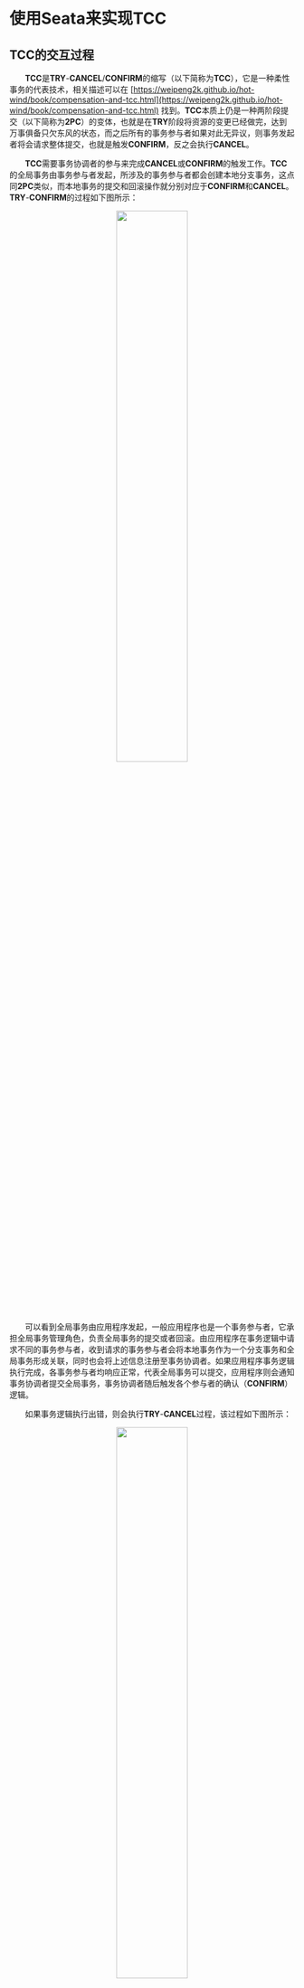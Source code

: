 # 使用**Seata**来实现**TCC**

## **TCC**的交互过程

&nbsp;&nbsp;&nbsp;&nbsp;&nbsp;&nbsp;&nbsp;**TCC**是**TRY**-**CANCEL**/**CONFIRM**的缩写（以下简称为**TCC**），它是一种柔性事务的代表技术，相关描述可以在 [https://weipeng2k.github.io/hot-wind/book/compensation-and-tcc.html](https://weipeng2k.github.io/hot-wind/book/compensation-and-tcc.html) 找到。**TCC**本质上仍是一种两阶段提交（以下简称为**2PC**）的变体，也就是在**TRY**阶段将资源的变更已经做完，达到万事俱备只欠东风的状态，而之后所有的事务参与者如果对此无异议，则事务发起者将会请求整体提交，也就是触发**CONFIRM**，反之会执行**CANCEL**。

&nbsp;&nbsp;&nbsp;&nbsp;&nbsp;&nbsp;&nbsp;**TCC**需要事务协调者的参与来完成**CANCEL**或**CONFIRM**的触发工作。**TCC**的全局事务由事务参与者发起，所涉及的事务参与者都会创建本地分支事务，这点同**2PC**类似，而本地事务的提交和回滚操作就分别对应于**CONFIRM**和**CANCEL**。**TRY**-**CONFIRM**的过程如下图所示：

<center>
<img src="https://weipeng2k.github.io/hot-wind/resources/tcc-using-seata/try-confirm.png" width="50%" />
</center>

&nbsp;&nbsp;&nbsp;&nbsp;&nbsp;&nbsp;&nbsp;可以看到全局事务由应用程序发起，一般应用程序也是一个事务参与者，它承担全局事务管理角色，负责全局事务的提交或者回滚。由应用程序在事务逻辑中请求不同的事务参与者，收到请求的事务参与者会将本地事务作为一个分支事务和全局事务形成关联，同时也会将上述信息注册至事务协调者。如果应用程序事务逻辑执行完成，各事务参与者均响应正常，代表全局事务可以提交，应用程序则会通知事务协调者提交全局事务，事务协调者随后触发各个参与者的确认（**CONFIRM**）逻辑。

&nbsp;&nbsp;&nbsp;&nbsp;&nbsp;&nbsp;&nbsp;如果事务逻辑执行出错，则会执行**TRY**-**CANCEL**过程，该过程如下图所示：

<center>
<img src="https://weipeng2k.github.io/hot-wind/resources/tcc-using-seata/try-cancel.png" width="50%" />
</center>

&nbsp;&nbsp;&nbsp;&nbsp;&nbsp;&nbsp;&nbsp;该过程和**TRY**-**CONFIRM**过程相似，在事务逻辑中调用事务参与者出现错误，则应用程序会通知事务协调者对当前全局事务进行回滚，事务协调者随后触发各个参与者的取消（**CANCEL**）逻辑。

## **TCC**的主要优势

&nbsp;&nbsp;&nbsp;&nbsp;&nbsp;&nbsp;&nbsp;**TCC**的主要优势在于有较高的吞吐量。以电商业务的商品订购场景为例，买家订购商品生成订单，同时会进行商品库存扣减，这个过程需要保证如果库存满足订购的数量，订单有效，反之则订单无效，也就是说订购过程是一个事务。简单起见，整个过程涉及三个事务参与者，分别是：交易前台、订单和商品库存三个微服务系统，交易前台会调用订单和商品库存两个微服务完成订购。

&nbsp;&nbsp;&nbsp;&nbsp;&nbsp;&nbsp;&nbsp;如果使用**2PC**来确保该分布式事务，假设：订购过程中，交易前台微服务调用订单微服务生成了订单，可随后调用商品库存微服务出现错误（库存不足或调用超时），该全局事务需要进行回滚。从资源占用的角度出发，上述过程如下图所示：

<center>
<img src="https://weipeng2k.github.io/hot-wind/resources/tcc-using-seata/2pc-abort-cost-time.png" width="60%" />
</center>

&nbsp;&nbsp;&nbsp;&nbsp;&nbsp;&nbsp;&nbsp;可以看到参与到该分布式事务的三个微服务，会将参与事务的资源（比如：订单数据和商品库存数据等）进行锁定，且锁定时间会横跨两个阶段。商品库存微服务反馈中止，全局事务需要中止，订单微服务依旧要等待协调者的通知才能继续，这使得订单资源被长时间锁定。在**2PC**模式下，整个系统的吞吐量存在短板，如果事务参与者（或某个参与者）存在比较耗时的操作，将会拖慢整个系统的响应时间。

&nbsp;&nbsp;&nbsp;&nbsp;&nbsp;&nbsp;&nbsp;如果换用**TCC**来处理这个场景，**TCC**事务参与者会在接受到请求后即刻提交本地事务，事务参与者之间不会由于对方处理耗时过长而相互影响，该过程对资源的占用如下图所示：

<center>
<img src="https://weipeng2k.github.io/hot-wind/resources/tcc-using-seata/tcc-cancel-cost-time.png" width="60%" />
</center>

&nbsp;&nbsp;&nbsp;&nbsp;&nbsp;&nbsp;&nbsp;从**TCC**的交互过程可以看到各个事务参与者所负责的本地事务在接收到调用请求后就会开始处理，一旦完成就会提交。订单微服务在接受到交易前台微服务的调用后就会进行订单创建，不会等待商品库存微服务的处理结果。当事务协调者发送取消事件给订单微服务时，订单微服务会根据通知中的事务上下文（比如：订单ID）来取消对应的订单，需要注意，取消订单的操作也是一个本地事务的提交。

&nbsp;&nbsp;&nbsp;&nbsp;&nbsp;&nbsp;&nbsp;**TCC**对资源的锁定占用时间会比**2PC**短很多，呈现出一种对资源离散且短时占据的形态，而非**2PC**在整个事务周期内都会整块长时间的锁定资源。由于资源锁定时间变短，单位时间处理本地事务数量自然增多，使得**TCC**模式下，整个系统的吞吐量会有显著的提升。

> 在微服务架构下，可以通过适当提升**TCC**链路上较为耗时的微服务实例数量，使的整个系统的吞吐量进一步提升。

## **TCC**的使用代价

&nbsp;&nbsp;&nbsp;&nbsp;&nbsp;&nbsp;&nbsp;**TCC**对资源锁定时间的减少无疑会提升系统的吞吐量，有更好的性能表现，但任何好处都会有交换的代价，而这些代价主要体现在以下两个方面。

### 产品交互方式的改变

&nbsp;&nbsp;&nbsp;&nbsp;&nbsp;&nbsp;&nbsp;在之前的商品订购场景中，**2PC**和**TCC**模式的不同之处除了在资源锁定上，在数据的可见性上也有非常大的不同。**2PC**在处理该场景时，当订单由于库存不足生成失败，用户（或买家）在后台是无法看到订购失败的订单，并且在数据库层面也不会出现失败订单的记录，因为**2PC**追求的是强一致性，数据被回滚了。用户的订购体感就是感觉订购失败，可能是网络或者系统不稳定，那接下来再试一下就好。

&nbsp;&nbsp;&nbsp;&nbsp;&nbsp;&nbsp;&nbsp;**TCC**在处理该场景时，订单和商品库存之间没有强依赖，虽然在一个全局事务中，但是订单数据会生成，虽然可以通过状态位等技术手段使用户无法查看到该失败订单，可是它确实在数据库中生成了，只是在之后对生成的数据做取消或确认操作，是一种最终一致性的体现。当然可以在随后的**CANCEL**事件处理中将该订单删除，但是这些特殊的处理逻辑已经侵入到了系统实现中，不是一个好的选择。

&nbsp;&nbsp;&nbsp;&nbsp;&nbsp;&nbsp;&nbsp;适当改变产品的交互方式以适应**TCC**模式会是一个更好的选项。由于**TCC**是两段异步的处理模式，产品需要一定程度上面向失败设计，将失败的订单认为是一种正常的情况，用户可以看到失败的订单并能看到失败的原因。这样在订单生成的初始阶段，可以展示给用户处理中的提示信息，而最终的**CONFIRM**或者**CANCEL**通知完成处理后，反馈给用户最终的处理结果。

&nbsp;&nbsp;&nbsp;&nbsp;&nbsp;&nbsp;&nbsp;产品交互方式的适当改变，增加面向失败和容错的些许设计，会使得**TCC**模式获得更好的用户体验，同时业务产品和技术实现能够做到对齐。

### 技术实现方式的改变

&nbsp;&nbsp;&nbsp;&nbsp;&nbsp;&nbsp;&nbsp;**2PC**本质是在数据层面做分布式事务，它不需要应用代码做改造，而**TCC**实质是应用层面的**2PC**，它需要应用代码做改造来满足**TCC**所需的语义。

&nbsp;&nbsp;&nbsp;&nbsp;&nbsp;&nbsp;&nbsp;微服务接口定义需要做出改变以适应**TCC**，以订单生成接口为例，在**2PC**和**TCC**模式下的不同如下图所示：

<center>
<img src="https://weipeng2k.github.io/hot-wind/resources/tcc-using-seata/tcc-interface.png" width="70%" />
</center>

&nbsp;&nbsp;&nbsp;&nbsp;&nbsp;&nbsp;&nbsp;可以看到在**2PC**（上图左半部分）模式下，应用对于接口的定义不会受到约束，这点是**2PC**的优势，事务协调者同数据源进行协作实现分布式事务，一定程度上对应用透明。而**TCC**（上图右半部分）模式下，应用成为分布式事务中的主角，它需要同事务协调者进行交互，所以在接口定义上需要定义出数据的创建、取消和确认三个不同的方法来分别应对**TCC**中的**TRY**、**CANCEL**和**CONFIRM**逻辑处理。

&nbsp;&nbsp;&nbsp;&nbsp;&nbsp;&nbsp;&nbsp;对于**2PC**而言，如果准备阶段投票出现了中止，则在后续的提交阶段数据源会将数据进行回滚。**TCC**实际是需要用户编写取消的逻辑来处理之前**TRY**阶段生成的数据，对于数据源而言，这又是另一次提交。

&nbsp;&nbsp;&nbsp;&nbsp;&nbsp;&nbsp;&nbsp;在上图中的**TCC**模式下，对于订单生成服务`OrderCreateService`定义了三个方法`createOrder`、`cancelOrder`和`confirmOrder`分别应对订单生成过程中的**TRY**、**CANCEL**和**CONFIRM**逻辑。**TCC**除了对应用接口定义产生了侵入，对于这些方法的实现也有隐性的要求，也就是方法实现需要做到幂等。以`cancelOrder`为例，在取消订单时需要先获取订单，且订单是新生成、没有被取消且没有被确认的情况下才能够进行取消处理，这么做的原因在于事务协调者对于应用的通知可能会由于网络（或其他）原因出现延迟或重复通知，所以需要由应用自身的代码逻辑保证逻辑的幂等。

## **Seata**支持**TCC**

&nbsp;&nbsp;&nbsp;&nbsp;&nbsp;&nbsp;&nbsp;使用**TCC**，需要一个事务协调者来完成对全局事务（和分支事务）的状态维护与驱动。事务协调者接受事务参与者（也就是微服务应用）本地分支事务的注册，并且在全局事务提交或回滚时调用各个事务参与者相应的确认或取消接口。

&nbsp;&nbsp;&nbsp;&nbsp;&nbsp;&nbsp;&nbsp;**TCC**事务协调者的开源实现目前在业界有多个，其中使用广泛、功能完备且稳定可靠的参考实现当属**Seata**。

> 本文使用的**Seata**版本是2021年4月发布的1.4.2版本，讲述内容主要涉及到**TCC**的使用，更详尽的内容可以访问*seata.io*，参考其官方文档。

### 什么是**Seata**

&nbsp;&nbsp;&nbsp;&nbsp;&nbsp;&nbsp;&nbsp;**Seata**是一款开源的分布式解决方案，支持诸如：**AT**（类似**2PC**）、**TCC**、**SAGA**和**XA**多种事务模式。**Seata**是基于**C/S**架构的中间件，微服务应用需要依赖**Seata**客户端来完成和**Seata**服务端的通信，通信协议基于**Seata**自有的RPC协议。微服务应用通过**Seata**远程调用完成分布式事务的开启、注册，同时该链路也接受来自**Seata**服务端（由于事务状态变更而带来）的回调通知，其架构如下图所示：

<center>
<img src="https://weipeng2k.github.io/hot-wind/resources/tcc-using-seata/seata-architecture.png" width="70%" />
</center>

&nbsp;&nbsp;&nbsp;&nbsp;&nbsp;&nbsp;&nbsp;使用**Seata**之前，需要先部署**Seata**服务端，服务端会将**Seata**服务注册到注册中心，目的是当依赖**Seata**客户端的微服务应用启动时，可以通过注册中心订阅到**Seata**服务，使**Seata**服务以集群高可用的方式暴露给开发者。**Seata**的客户端和服务端有许多参数可以配置，比如：提交的重试次数或间隔时间，这些配置可以配置在微服务应用或者**Seata**服务端上，但也可以通过将其配置在配置中心上统一的管理起来。**Seata**服务端可以通过依赖外部的数据存储将事务上下文等信息持久化存储起来，使得**Seata**服务端无状态化，进一步提升可用性。**Seata**可以选择多种开源的注册和配置中心以及数据存储，如下表所示：

|类型|可选产品|功能描述|
|---|---|---|
|注册中心|文件、ZooKeeper、Redis、Nacos和ETCD等|**Seata**服务端注册**Seata**服务，**Seata**客户端进行服务发现|
|配置中心|文件、ZooKeeper、Nacos、ETCD和SpringCloud Config等|统一管理和维护**Seata**的配置信息|
|数据存储|文件、关系数据库和Redis|持久化存储全局事务、分支事务以及事务上下文信息|

&nbsp;&nbsp;&nbsp;&nbsp;&nbsp;&nbsp;&nbsp;微服务应用通过依赖**Seata**客户端来获得同**Seata**服务端通信的能力，**Seata**客户端通过AOP以及对主流RPC框架的扩展来完成对微服务应用间远程调用的信息，在远程调用前开启（或注册）分布式事务，当**Seata**服务端发现事务状态变化时，再回调部署在微服务应用中的**Seata**客户端来执行相应的逻辑。

### **Seata**如何支持**TCC**

&nbsp;&nbsp;&nbsp;&nbsp;&nbsp;&nbsp;&nbsp;在**TCC**模式中，由事务管理器（一般也是事务参与者）开启全局事务，在事务逻辑执行过程中，该链路上所有节点（微服务应用）的分布式调用都会注册相应的分支事务，全局事务和分支事务会产生关联。当事务逻辑执行成功，代表全局事务可以提交，事务协调者会回调各个事务参与者的确认逻辑，反之，回调其取消逻辑。

&nbsp;&nbsp;&nbsp;&nbsp;&nbsp;&nbsp;&nbsp;可以看到事务的开启和（节点之间的）传播是实现**TCC**的关键，**Seata**利用了AOP以及对主流RPC框架进行扩展来提供支持，接下来会简单介绍一下**Seata**对全局事务开启以及传播的主要逻辑，涉及到**Seata**更细节的知识需要读者自行了解。

&nbsp;&nbsp;&nbsp;&nbsp;&nbsp;&nbsp;&nbsp;在需要全局事务控制的方法上，通过添加注解@GlobalTransactional将其标识为全局事务方法，该方法中的逻辑即事务逻辑，在方法中的远程调用也会被全局事务所管理，其主要接口和类（以及部分主要方法）如下图所示：

<center>
<img src="https://weipeng2k.github.io/hot-wind/resources/tcc-using-seata/seata-aop.png" width="70%" />
</center>

&nbsp;&nbsp;&nbsp;&nbsp;&nbsp;&nbsp;&nbsp;可以看到**Seata**客户端通过实现**spring-aop**的方法拦截器来获得对用户方法的拦截。**Seata**将全局事务抽象为`GlobalTransaction`，它和普通事务一样具备开始、提交和回滚等方法，当拦截到用户方法的调用（或异常）时，会触发全局事务对应的方法。**Seata**客户端与服务端通信底层基于**netty**，传输的自有**RPC**协议为`RpcMessage`，当事务管理器`TransactionManager`被调用时，会将相关事务操作远程通知到**Seata**服务端，可以认为在微服务之间进行业务远程调用下还存在着一层透明的**Seata**远程调用。

&nbsp;&nbsp;&nbsp;&nbsp;&nbsp;&nbsp;&nbsp;通过AOP以及远程调用的方式，可以让应用透明的开启全局事务，但在微服务架构下，如何能够做到当前事务在微服务之间传播呢？答案是，扩展应用使用的RPC框架。以**Apache Dubbo**为例（以下简称Dubbo），可以看到**Seata**通过扩展**Dubbo**过滤器的方式，在微服务之间传播事务，部分关键代码如下所示：

```java
@Activate(group = {DubboConstants.PROVIDER, DubboConstants.CONSUMER}, order = 100)
public class ApacheDubboTransactionPropagationFilter implements Filter {

    @Override
    public Result invoke(Invoker<?> invoker, Invocation invocation) throws RpcException {
        String xid = RootContext.getXID();
        BranchType branchType = RootContext.getBranchType();

        String rpcXid = RpcContext.getContext().getAttachment(RootContext.KEY_XID);
        String rpcBranchType = RpcContext.getContext().getAttachment(RootContext.KEY_BRANCH_TYPE);
        boolean bind = false;
        if (xid != null) {
            RpcContext.getContext().setAttachment(RootContext.KEY_XID, xid);
            RpcContext.getContext().setAttachment(RootContext.KEY_BRANCH_TYPE, branchType.name());
        } else {
            if (rpcXid != null) {
                RootContext.bind(rpcXid);
                if (StringUtils.equals(BranchType.**TCC**.name(), rpcBranchType)) {
                    RootContext.bindBranchType(BranchType.**TCC**);
                }
                bind = true;
            }
        }
        try {
            return invoker.invoke(invocation);
        } finally {
            // 略
        }
    }
}
```

&nbsp;&nbsp;&nbsp;&nbsp;&nbsp;&nbsp;&nbsp;**Dubbo**提供了对调用链路扩展的能力，这也是一款成熟的**RPC**框架需要必备的基础能力。可以看到在上述代码逻辑中，**Seata**的扩展点先尝试获取本地事务信息（包括：事务ID和事务模式），然后尝试获取**Dubbo**请求上下文中对应的远程事务信息。

&nbsp;&nbsp;&nbsp;&nbsp;&nbsp;&nbsp;&nbsp;如果能够获取到存储在`ThreadLocal`中的本地事务信息，表明当前代码运作在一个全局事务中，则尝试将事务信息放置到**Dubbo**请求上下文中，使之能够传递到下一个微服务节点。

&nbsp;&nbsp;&nbsp;&nbsp;&nbsp;&nbsp;&nbsp;如果本地事务信息没有获取到，而远程事务信息存在，这表明本次调用是**Seata**事务调用，则需要恢复远程事务信息到当前`ThreadLocal`中，将全局事务能够连接起来。

&nbsp;&nbsp;&nbsp;&nbsp;&nbsp;&nbsp;&nbsp;通过扩展**Dubbo**的`Filter`，使得**Seata**的全局事务具备了击鼓传花般的远程传输能力，事务逻辑中所有的分布式调用，均会在请求中“**沾染**”上事务信息，而这些信息也会被**Seata**服务端所掌握，最终在事务完成时，发起对所有事务参与者的回调。

## 一个基于**Seata**的参考示例

&nbsp;&nbsp;&nbsp;&nbsp;&nbsp;&nbsp;&nbsp;以前文中商品订购场景为例，基于**SpringBoot**和**Dubbo**来实现该功能，同时依靠**Seata**确保分布式事务。示例中的部分业务代码仅打印了参数或结果，目的是方便读者观察执行的过程，本文接下来针对关键代码进行介绍，应用全部代码可以在：[https://github.com/weipeng2k/seata-tcc-guide](https://github.com/weipeng2k/seata-tcc-guide) 找到。

### 部署**Seata**

&nbsp;&nbsp;&nbsp;&nbsp;&nbsp;&nbsp;&nbsp;在运行示例前需要部署**Seata**服务端，**Seata**服务端一般以集群的方式进行部署，依赖注册和配置中心以及外部存储做到高可用。由于本文主要介绍微服务应用如何使用**Seata**实现**TCC**，简单起见采用单节点的方式进行部署。

&nbsp;&nbsp;&nbsp;&nbsp;&nbsp;&nbsp;&nbsp;可以选择在官网下载**Seata**服务端，解压后运行`seata-server.sh`启动，如下图所示：

<center>
<img src="https://weipeng2k.github.io/hot-wind/resources/tcc-using-seata/seata-server-download.png" width="70%" />
</center>

&nbsp;&nbsp;&nbsp;&nbsp;&nbsp;&nbsp;&nbsp;默认**Seata**服务端的依赖（注册和配置中心以及外部存储）是本地文件。

&nbsp;&nbsp;&nbsp;&nbsp;&nbsp;&nbsp;&nbsp;当然也可以使用**Docker**进行部署，在安装了**Docker**的机器上运行如下命令：

```sh
docker run --name seata-server -p 8091:8091 -d seataio/seata-server:latest
```

&nbsp;&nbsp;&nbsp;&nbsp;&nbsp;&nbsp;&nbsp;该命令在当前机器上启动了**Seata**服务端，同时暴露了**Seata**服务端的（默认）端口。

> 如果不在本机部署**Seata**服务端，需要记录部署了**Seata**服务端机器的**IP**，并且能够确保之后部署的微服务应用能够访问该**IP**。微服务应用中的配置项`seata.service.grouplist.default`需要配置为服务端的**IP**和端口。

### 应用代码简介

&nbsp;&nbsp;&nbsp;&nbsp;&nbsp;&nbsp;&nbsp;本示例中商品订购场景涉及三个微服务应用，其相关信息如下表所示：

|应用|前台交易微服务|订单微服务|商品微服务|
|---|---|---|---|
|名称|**trade-facade**|**order-service**|**product-service**|
|领域实体|无|订单|商品库存<br>库存占用明细|
|接口服务|TradeAction，商品下单接口|`OrderCreateService`，订单创建服务|`ProductInventoryService`，商品库存服务|
|功能描述|接收前端请求，调用`OrderCreateService`创建订单，同时调用`ProductInventoryService`扣减对应商品的库存|实现并发布`OrderCreateService`，维护订单模型与数据|实现并发布`ProductInventoryService`，维护商品库存相关模型与数据|

&nbsp;&nbsp;&nbsp;&nbsp;&nbsp;&nbsp;&nbsp;用户订购请求通过**trade-facade**进入，首先会调用**order-service**生成订单，此时订单的是否可用状态为`false`，然后**trade-facade**调用**product-service**进行库存扣减，如果库存充足则减少商品预扣库存数量同时生成库存占用明细，以上为**TRY**阶段，相关部分代码如下：

```java
@Component("tradeAction")
public class TradeActionImpl implements TradeAction {

    @DubboReference(group = "dubbo", version = "1.0.0")
    private `OrderCreateService` orderCreateService;
    @DubboReference(group = "dubbo", version = "1.0.0")
    private `ProductInventoryService` productInventoryService;

    // fake id generator
    private final AtomicLong orderIdGenerator = new AtomicLong(System.currentTimeMillis());

    @Override
    @GlobalTransactional
    public Long makeOrder(Long productId, Long buyerId, Integer amount) {
        RootContext.bindBranchType(BranchType.**TCC**);
        CreateOrderParam createOrderParam = new CreateOrderParam();
        createOrderParam.setProductId(productId);
        createOrderParam.setBuyerUserId(buyerId);
        createOrderParam.setAmount(amount);
        Long orderId;
        try {
            orderId = orderIdGenerator.getAndIncrement();
            orderCreateService.createOrder(createOrderParam, orderId);
        } catch (OrderException ex) {
            throw new RuntimeException(ex);
        }

        OccupyProductInventoryParam occupyProductParam = new OccupyProductInventoryParam();
        try {
            occupyProductParam.setProductId(productId);
            occupyProductParam.setAmount(amount);
            occupyProductParam.setOutBizId(orderId);
            productInventoryService.occupyProductInventory(occupyProductParam, orderId.toString());
        } catch (ProductException ex) {
            throw new RuntimeException(ex);
        }

        return orderId;
    }
}
```

&nbsp;&nbsp;&nbsp;&nbsp;&nbsp;&nbsp;&nbsp;可以看到`makeOrder`方法上标注了`GlobalTransactional`注解，表示该方法需事务保证，同时通过`RootContext`设置当前的事务模式为**TCC**。

&nbsp;&nbsp;&nbsp;&nbsp;&nbsp;&nbsp;&nbsp;对于`OrderCreateService`和`ProductInventoryService`，也需要增加**Seata**的注解，使得之后的**CANCEL**或**CONFIRM**通知能够调用到相应的逻辑，以`OrderCreateService`为例，代码如下：

```java
@LocalTCC
public interface OrderCreateService {

    /**
     * 根据参数创建一笔订单
     *
     * @param param   订单创建参数
     * @param orderId 订单ID
     * @throws OrderException 订单异常
     */
    @TwoPhaseBusinessAction(name = "orderCreateService", commitMethod = "confirmOrder", rollbackMethod = "cancelOrder")
    void createOrder(CreateOrderParam param,
                     @BusinessActionContextParameter(paramName = "orderId") Long orderId) throws OrderException;

    /**
     * <pre>
     * 根据订单ID确认订单
     * </pre>
     *
     * @param businessActionContext 业务行为上下文
     * @throws OrderException 订单异常
     */
    void confirmOrder(BusinessActionContext businessActionContext) throws OrderException;

    /**
     * <pre>
     * 根据订单ID作废当前订单
     * </pre>
     *
     * @param businessActionContext 业务行为上下文
     * @throws OrderException 订单异常
     */
    void cancelOrder(BusinessActionContext businessActionContext) throws OrderException;
}
```

&nbsp;&nbsp;&nbsp;&nbsp;&nbsp;&nbsp;&nbsp;可以看到接口声明需要标注`LocalTCC`注解，同时在**TRY**阶段（也就是`createOrder`）方法上标注`TwoPhaseBusinessAction`注解，而其中`commitMethod`和`rollbackMethod`分别对应**CONFIRM**和**CANCEL**阶段方法。通过`TwoPhaseBusinessAction`注解的声明，**Seata**会知晓在全局事务提交或回滚时调用该微服务应用的哪个方法。

> `LocalTCC`、`TwoPhaseBusinessAction`和`BusinessActionContextParameter`注解需要标注在接口上才能被**Seata**所识别，这也是为什么**TCC**模式对应用的侵入性较强的一个原因

&nbsp;&nbsp;&nbsp;&nbsp;&nbsp;&nbsp;&nbsp;如果订购成功，全局事务可以提交，**Seata**服务端会回调参与事务微服务的**CONFIRM**逻辑。**order-service**的`confirmOrder`方法会被调用，订单的可用状态会被更新为`true`。**product-service**的`confirmProductInventory`方法会被调用，真实库存会被扣减，库存占用明细状态会更新为成功。

&nbsp;&nbsp;&nbsp;&nbsp;&nbsp;&nbsp;&nbsp;如果订购失败，全局事务需要回滚，失败的原因可能是调用**order-service**或**product-service**服务出现业务异常，比如：生成订单失败或库存不足，也有可能是系统异常，比如：调用超时或网络传输异常等，**Seata**服务端会回调参与事务微服务的**CANCEL**逻辑。**order-service**的`cancelOrder`方法会被调用，订单可用状态会被更新为`false`。**product-service**的`cancelProductInventory`方法会被调用，预扣库存会被增加，库存占用明细状态会更新为取消。

> **Seata**服务端会回调参与事务微服务的相应逻辑，这个参与代表着业务远程调用已经发起，如果没有执行则不会发起对应的回调。比如：在`makeOrder`方法代码中，逻辑上的事务参与者有**trade-facade**、**order-service**和**product-service**，但如果`makeOrder`方法在实际执行中，调用到**order-service**就抛错了，则**CANCEL**回调只会通知到**trade-facade**和**order-service**。

### 订购示例演示

&nbsp;&nbsp;&nbsp;&nbsp;&nbsp;&nbsp;&nbsp;订购示例逻辑为，先初始化一个商品的库存为20，然后本地模拟10个并发请求用于订购商品，每次订购的数量为3，相关代码如下所示：

```java
@SpringBootApplication
@EnableDubbo
@Configuration
public class TradeApplication implements CommandLineRunner {

    private final ThreadPoolExecutor threadPoolExecutor = new ThreadPoolExecutor(10, 10, 5, TimeUnit.SECONDS,
            new LinkedBlockingQueue<>());
    @Autowired
    private TradeAction tradeAction;

    public static void main(String[] args) {
        SpringApplication.run(TradeApplication.class, args);
    }

    @Override
    public void run(String... args) throws Exception {
        tradeAction.setProductInventory(1L, 20);
        CountDownLatch start = new CountDownLatch(1);
        CountDownLatch stop = new CountDownLatch(10);
        AtomicInteger orderCount = new AtomicInteger();
        for (int i = 1; i <= 10; i++) {
            int userId = i;
            threadPoolExecutor.execute(() -> {
                try {
                    start.await();
                } catch (InterruptedException e) {
                    e.printStackTrace();
                }
                try {
                    tradeAction.makeOrder(1L, (long) userId, 3);
                    orderCount.incrementAndGet();
                } catch (Exception ex) {
                    // Ignore.
                } finally {
                    stop.countDown();
                }
            });
        }

        start.countDown();

        stop.await();

        Thread.sleep(1000);

        System.err.println("订单数量：" + orderCount.get());
        System.err.println("库存余量：" + tradeAction.getProductInventory(1L));
    }
}
```

&nbsp;&nbsp;&nbsp;&nbsp;&nbsp;&nbsp;&nbsp;先启动**order-service**和**product-service**，然后运行**trade-facade**，可以看到输出：

```sh
订单数量：6
库存余量：2
```

> 微服务需要依赖注册中心，本示例的注册中心使用的是**ZooKeeper**。

&nbsp;&nbsp;&nbsp;&nbsp;&nbsp;&nbsp;&nbsp;输出显示生成6笔订单，每笔订单包含3件商品，因此商品库存还剩2件，这表示有4笔订单被取消，可以观察**order-service**的标准输出，能够看到**TRY**阶段的相关（部分）输出：

```sh
买家{7}购买商品{1}，数量为{3}，订单{1631264872732}生成@2021-09-10 17:07:56[DubboServerHandler-192.168.31.133:20880-thread-3] in Tx(172.18.0.3:8091:27191024100888792)
.
.
买家{10}购买商品{1}，数量为{3}，订单{1631264872731}生成@2021-09-10 17:07:56[DubboServerHandler-192.168.31.133:20880-thread-4] in Tx(172.18.0.3:8091:27191024100888799)
```

&nbsp;&nbsp;&nbsp;&nbsp;&nbsp;&nbsp;&nbsp;总共10条记录，可以看到每笔订单均在不同的事务（Tx）中生成，且运行的线程为**Dubbo**服务端线程。

&nbsp;&nbsp;&nbsp;&nbsp;&nbsp;&nbsp;&nbsp;在**TRY**阶段之后，会出现**CANCEL**和**CONFIRM**阶段的（部分）输出：

```sh
买家{7}购买商品{1}，数量为{3}，订单{1631264872732}启用@2021-09-10 17:07:56[rpcDispatch_RMROLE_1_1_24] in Tx(172.18.0.3:8091:27191024100888792)
.
.
买家{9}购买商品{1}，数量为{3}，订单{1631264872728}取消@2021-09-10 17:07:57[rpcDispatch_RMROLE_1_8_24] in Tx(172.18.0.3:8091:27191024100888793)
```

&nbsp;&nbsp;&nbsp;&nbsp;&nbsp;&nbsp;&nbsp;其中订单启用的输出有6条，订单取消的输出有4条，同时注意到运行的线程为**Seata**的资源管理器线程。

> **TCC**不同阶段的逻辑一般是由不同线程运行的，所以在实际使用过程中，需要注意线程安全问题。
